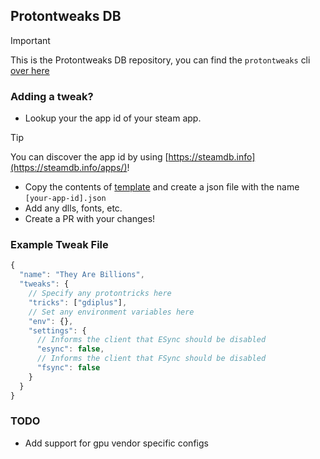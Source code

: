 ## Protontweaks DB

> [!IMPORTANT]  
> This is the Protontweaks DB repository, you can find the `protontweaks` cli [over here](https://github.com/rain-cafe/protontweaks)

### Adding a tweak?

- Lookup your the app id of your steam app.

> [!TIP]
> You can discover the app id by using [https://steamdb.info](https://steamdb.info/apps/)!

- Copy the contents of [template](./tweaks/.template.json) and create a json file with the name `[your-app-id].json`
- Add any dlls, fonts, etc.
- Create a PR with your changes!

### Example Tweak File

```ts
{
  "name": "They Are Billions",
  "tweaks": {
    // Specify any protontricks here
    "tricks": ["gdiplus"],
    // Set any environment variables here
    "env": {},
    "settings": {
      // Informs the client that ESync should be disabled
      "esync": false,
      // Informs the client that FSync should be disabled
      "fsync": false
    }
  }
}
```

### TODO

- Add support for gpu vendor specific configs
